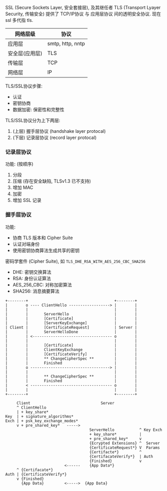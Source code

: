 SSL (Secure Sockets Layer, 安全套接层), 及其继任者 TLS (Transport Lyayer Security, 传输安全) 提供了 TCP/IP协议 与 应用层协议 间的透明安全协议. 现在 ssl 多代指 tls.

| 网络层级 | 协议             |
| -------- | ---------------- |
| 应用层   | smtp, http, nntp |
| 安全层(应用层)   | TLS              |
| 传输层   | TCP          |
| 网络层   | IP                 |

TLS/SSL协议步骤:
- 认证
- 密钥协商
- 数据加密: 保密性和完整性

TLS/SSL协议分为上下两层:
1. (上层) 握手层协议 (handshake layer protocal)
2. (下层) 记录层协议 (record layer protocal)

### 记录层协议

功能: (按顺序) 
1. 分段
2. 压缩 (存在安全缺陷, TLSv1.3 已不支持)
3. 增加 MAC 
4. 加密 
5. 增加 SSL 记录

### 握手层协议

功能:
- 协商 TLS 版本和 Cipher Suite
- 认证对端身份
- 使用密钥协商算法生成共享的密钥

密码学套件 (Cipher Suite), 如 `TLS_DHE_RSA_WITH_AES_256_CBC_SHA256`
- DHE: 密钥交换算法
- RSA: 身份认证算法
- AES_256_CBC: 对称加密算法
- SHA256: 消息摘要算法

```
+--------+                                      +--------+
|        o ---- ClientHello ------------------> |        |
|        |                                      |        |
|        |       ServerHello                    |        |
|        |       [Certificate]                  |        |
|        |       [ServerKeyExchange]            |        |
| Client |       [CertificateRequest]           | Server |
|        |       ServerHelloDone                |        |
|        | <----------------------------------- o        |
|        |                                      |        |
|        |       [Certificate]                  |        |
|        |       ClientKeyExchange              |        |
|        |       [CertificateVerify]            |        |
|        |       ** ChangeCipherSpec **         |        |
|        |       Finished                       |        |
|        o -----------------------------------> |        |
|        |                                      |        |
|        |       ** ChangeCipherSpec **         |        |
|        |       Finished                       |        |
|        < ------------------------------------ o        |
|        |                                      |        |
+--------+                                      +--------+
```

```
     Client                               Server
     ^ ClientHello
     | + key_share*
Key  | + signature_algorithms*
Exch | + psk_key_exchange_modes*
     v + pre_shared_key*   ----->
                                     ServerHello           ^ Key Exch
                                     + key_share*          |
                                     + pre_shared_key*     v
                                     {Ecrypted Extensions} ^  Server
                                     {CertificateRequest*} V  Params
                                     {Certifacte*}         ^
                                     {CertifacateVerify*}  | Auth 
                                     {Finished}            v
                          <------    {App Data*}
     ^ {Certifacate*}
Auth | {CertificateVerify*}
     v {Finished}
       {App Data}         <----->  {App Data}
```

